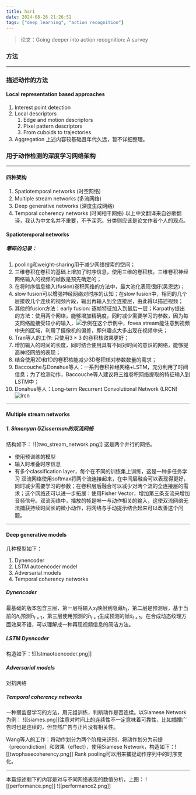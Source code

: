 ```yaml
---
title: har1
date: 2024-08-26 21:26:51
tags: ["deep learning", "action recognition"]
---
```


> 论文：Going deeper into action recognition: A survey
### 方法

---
### 描述动作的方法

#### Local representation based approaches

1. Interest point detection
2. Local descriptors
    1. Edge and motion descriptors
    2. Pixel pattern descriptors
    3. From cuboids to trajectories
3. Aggregation
   上述内容较基础且年代久远，暂不详细整理。

### 用于动作检测的深度学习网络架构

---
#### 四种架构

1. Spatiotemporal networks (时空网络)
2. Multiple stream networks (多流网络)
3. Deep generative networks (深度生成网络)
4. Temporal coherency networks (时间相干网络)
   以上中文翻译来自谷歌翻译，我认为中文名并不重要，不予深究。分类则应该是论文作者个人的观点。

#### Spatiotemporal networks
##### 零碎的记录：
1. pooling和weight-sharing用于减少网络搜索的空间；
2. 三维卷积在卷积的基础上增加了时序信息，使用三维的卷积核。三维卷积神经网络输入的视频的帧数是预先确定的；
3. 在将时序信息输入(fusion)卷积网络的方法中，最大池化表现很好(吴恩达)；
4. slow fusion可以增强神经网络对时序的认知；在slow fusion中，相同的几个层接收几个连续的视频片段，输出再输入到全连接层，由此得以描述视频；
5. 其他的fusion方法：early fusion: 逐帧特征加入到最后一层；Karpathy提出的方法：使用两个网络，能够增加精确度，同时减少需要学习的参数，因为每支网络能接受较小的输入，![示例](/images/fffaa76abe5a2c3fcb339f265331df85_8_Figure_11_-1749198146.png)在这个示例中，fovea stream能注意到视频中央的区域，利用了摄像机的偏差，即兴趣点大多出现在视频中央；
6. Tran等人的工作: 只使用$3\times3$ 的卷积核效果更好；
7. 增加输入的时间的长度，同时结合使用具有不同对时间的意识的网络，能够提高神经网络的表现；
8. 结合使用2D和1D的卷积核能减少3D卷积核对参数数量的需求；
9. Baccouche与Donahue等人：一系列卷积神经网络+LSTM，充分利用了时间信息；为了检测动作，Baccouche等人建议将三维卷积网络提取的特征输入到LSTM中；
10. Donahue等人：Long-term Recurrent Convolutional Network (LRCN)![lrcn](images/fffaa76abe5a2c3fcb339f265331df85_9_Figure_14_-781209526.png)
---
#### Multiple stream networks
##### 1. Simonyan与Zisserman的双流网络
结构如下：
![[two_stream_network.png]] 这是两个并行的网络。
- 使用预训练的模型
- 输入时堆叠时序信息
- 有多个classification layer，每个在不同的训练集上训练，这是一种多任务学习
  双流网络使用softmax将两个流连接起来，在中间层融合可以表现得更好，同时减少需要学习的参数；在卷积层后融合可以减少对两个流的全连接层的需求；这个网络还可以进一步拓展：使用Fisher Vector，增加第三条支流来增加音频信号。双流网络中，播放的帧是唯一与动作相关的输入，这使双流网络无法捕获持续时间长的微小动作，将网络与手动提示结合起来可以改善这个问题。
 ---
#### Deep generative models

几种模型如下：
1. Dynencoder
2. LSTM autoencoder model
3. Adversarial models
4. Temporal coherency networks
##### Dynencoder
最基础的版本包含三层，第一层将输入$x_t$映射到隐藏$h_t$，第二层是预测层，基于当前的$h_t$预测$\tilde{h}_{t+1}$，第三层使用预测的$\tilde{h}_{t+1}$生成预测的帧$\tilde{x}_{t+1}$。在合成动态纹理方面效果不错，可以理解成一种再现视频信息的简洁方法。
##### LSTM Dyencoder
构造如下：![[lstmaotoencoder.png]]
##### Adversarial models
对抗网络
##### Temporal coherency networks
一种弱监督学习的方法，用元组训练，判断动作是否连续。以Siamese Network为例：
![[siames.png]]注意对时间上的连续性不一定意味着可靠性，比如插播广告时也是连续的，但显然广告与正片没有相关性。

Wang等人的工作：将动作划分为两个阶段来识别，将动作划分为前提（precondiction）和效果（effect），使用Siamese Network，构造如下：![[twophasecoherency.png]]
Rank pooling可以用来捕捉动作序列中的时序变化。

---
本篇综述剩下的内容是对与不同网络表现的数值分析，上图：
![[performance.png]]
![[performance2.png]]
